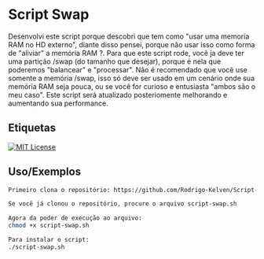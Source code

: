 
# Script Swap

Desenvolvi este script porque descobri que tem como "usar uma memoria RAM no HD externo", diante disso pensei, porque não usar isso como forma de "aliviar" a memória RAM ?.
Para que este script rode, você ja deve ter uma partição /swap (do tamanho que desejar), porque é nela que poderemos "balancear" e "processar". 
Não é recomendado que você use somente a memória /swap, isso só deve ser usado em um cenário onde sua memória RAM seja pouca, ou se você for curioso e entusiasta "ambos são o meu caso".
Este script será atualizado posteriomente melhorando e aumentando sua performance.


## Etiquetas
[![MIT License](https://img.shields.io/badge/License-MIT-green.svg)](https://choosealicense.com/licenses/mit/)

## Uso/Exemplos

```bash
Primeiro clona o repositório: https://github.com/Rodrigo-Kelven/Script-Swap

Se você já clonou o repositório, procure o arquivo script-swap.sh

Agora da poder de execução ao arquivo:
chmod +x script-swap.sh

Para instalar o script:
./script-swap.sh
    
